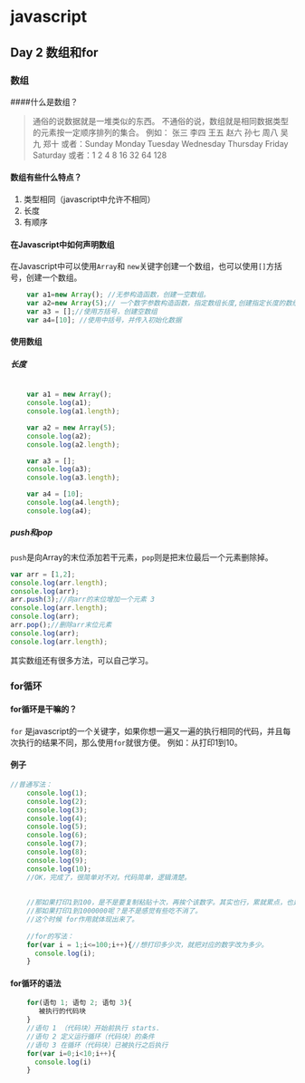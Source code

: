 # javascript

## Day 2 数组和for

### 数组
####什么是数组？

> 通俗的说数据就是一堆类似的东西。
> 不通俗的说，数组就是相同数据类型的元素按一定顺序排列的集合。
> 例如： 张三 李四 王五 赵六 孙七 周八 吴九 郑十
> 或者：Sunday Monday Tuesday Wednesday Thursday Friday Saturday
> 或者：1 2 4 8 16 32 64 128

#### 数组有些什么特点？
1. 类型相同（javascript中允许不相同）
2. 长度
3. 有顺序

#### 在Javascript中如何声明数组
在Javascript中可以使用`Array`和 `new`关键字创建一个数组，也可以使用`[]`方括号，创建一个数组。
```javascript
	var a1=new Array(); //无参构造函数，创建一空数组。
	var a2=new Array(5);// 一个数字参数构造函数，指定数组长度,创建指定长度的数组
	var a3 = [];//使用方括号，创建空数组
	var a4=[10]; //使用中括号，并传入初始化数据
```
#### 使用数组
##### 长度
```javascript

	var a1 = new Array();
	console.log(a1);
	console.log(a1.length);

	var a2 = new Array(5);
	console.log(a2);
	console.log(a2.length);

	var a3 = [];
	console.log(a3);
	console.log(a3.length);

	var a4 = [10];
	console.log(a4.length);
	console.log(a4);

```
##### push和pop
`push`是向Array的末位添加若干元素，`pop`则是把末位最后一个元素删除掉。

```javascript
var arr = [1,2];
console.log(arr.length);
console.log(arr);
arr.push(3);//向arr的末位增加一个元素 3
console.log(arr.length);
console.log(arr);
arr.pop();//删除arr末位元素
console.log(arr);
console.log(arr.length);
```
其实数组还有很多方法，可以自己学习。

### for循环

#### for循环是干嘛的？
`for` 是javascript的一个关键字，如果你想一遍又一遍的执行相同的代码，并且每次执行的结果不同，那么使用`for`就很方便。
例如：从打印1到10。
#### 例子
```javascript
//普通写法：
	console.log(1);
	console.log(2);
	console.log(3);
	console.log(4);
	console.log(5);
	console.log(6);
	console.log(7);
	console.log(8);
	console.log(9);
	console.log(10);
	//OK，完成了，很简单对不对。代码简单，逻辑清楚。
	
	
	//那如果打印1到100，是不是要复制粘贴十次，再挨个该数字。其实也行，累就累点，也是能实现。
	//那如果打印1到1000000呢？是不是感觉有些吃不消了。
	//这个时候 for作用就体现出来了。
	
	//for的写法：
	for(var i = 1;i<=100;i++){//想打印多少次，就把对应的数字改为多少。
      console.log(i);
	}
```
#### for循环的语法
```javascript
	for(语句 1; 语句 2; 语句 3){
       被执行的代码块
	}
	//语句 1 （代码块）开始前执行 starts.
	//语句 2 定义运行循环（代码块）的条件
	//语句 3 在循环（代码块）已被执行之后执行
	for(var i=0;i<10;i++){
      console.log(i)
	}
```